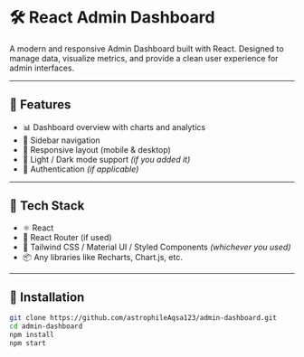 # 🛠️ React Admin Dashboard

A modern and responsive Admin Dashboard built with React. Designed to manage data, visualize metrics, and provide a clean user experience for admin interfaces.

---

## 🚀 Features

- 📊 Dashboard overview with charts and analytics
- 🧭 Sidebar navigation
- 🎨 Responsive layout (mobile & desktop)
- 🌙 Light / Dark mode support *(if you added it)*
- 🔐 Authentication *(if applicable)*

---

## 🧱 Tech Stack

- ⚛️ React
- 🧰 React Router (if used)
- 💅 Tailwind CSS / Material UI / Styled Components *(whichever you used)*
- 📦 Any libraries like Recharts, Chart.js, etc.

---

## 🔧 Installation

```bash
git clone https://github.com/astrophileAqsa123/admin-dashboard.git
cd admin-dashboard
npm install
npm start
